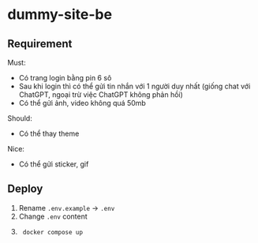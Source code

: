 # dummy-site-be


## Requirement
Must:
- Có trang login bằng pin 6 sô
- Sau khi login thì có thể gửi tin nhắn với 1 người duy nhất (giống chat với ChatGPT, ngoại trừ việc ChatGPT không phản hồi)
- Có thể gửi ảnh, video không quá 50mb

Should:
- Có thể thay theme

Nice:
- Có thể gửi sticker, gif


## Deploy
1. Rename `.env.example` -> `.env`
2. Change `.env` content
3. ```shell
    docker compose up
   ```